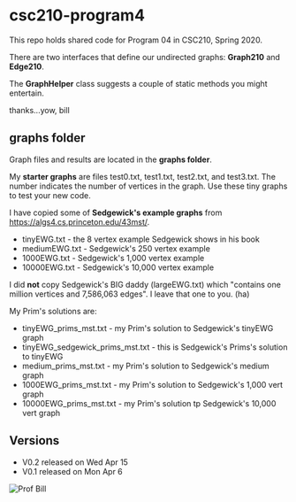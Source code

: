 # csc210-program4

This repo holds shared code for Program 04 in CSC210, Spring 2020.

There are two interfaces that define our undirected graphs: **Graph210** and **Edge210**.

The **GraphHelper** class suggests a couple of static methods you might entertain.

thanks...yow, bill

## graphs folder

Graph files and results are located in the **graphs folder**.

My **starter graphs** are files test0.txt, test1.txt, test2.txt, and test3.txt. 
The number indicates the number of vertices in the graph.
Use these tiny graphs to test your new code.

I have copied some of **Sedgewick's example graphs** from https://algs4.cs.princeton.edu/43mst/.

+ tinyEWG.txt - the 8 vertex example Sedgewick shows in his book
+ mediumEWG.txt - Sedgewick's 250 vertex example
+ 1000EWG.txt - Sedgewick's 1,000 vertex example
+ 10000EWG.txt - Sedgewick's 10,000 vertex example

I did **not** copy Sedgewick's BIG daddy (largeEWG.txt) which "contains one million vertices and 7,586,063 edges". I leave that one to you. (ha)

My Prim's solutions are:
+ tinyEWG_prims_mst.txt - my Prim's solution to Sedgewick's tinyEWG graph
+ tinyEWG_sedgewick_prims_mst.txt - this is Sedgewick's Prims's solution to tinyEWG
+ medium_prims_mst.txt - my Prim's solution to Sedgewick's medium graph
+ 1000EWG_prims_mst.txt - my Prim's solution to Sedgewick's 1,000 vert graph
+ 10000EWG_prims_mst.txt - my Prim's solution tp Sedgewick's 10,000 vert graph


## Versions

* V0.2 released on Wed Apr 15
* V0.1 released on Mon Apr 6

![Prof Bill](http://wtkrieger.faculty.noctrl.edu/instructor2.gif "Prof Bill")
